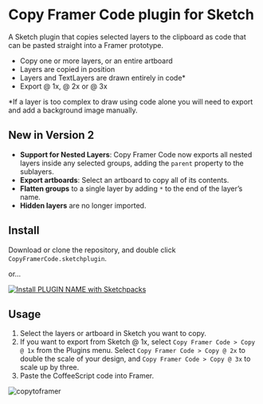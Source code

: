 # Copy Framer Code plugin for Sketch

A Sketch plugin that copies selected layers to the clipboard as code that can be pasted straight into a Framer prototype.

- Copy one or more layers, or an entire artboard
- Layers are copied in position 
- Layers and TextLayers are drawn entirely in code*
- Export @ 1x, @ 2x or @ 3x

*If a layer is too complex to draw using code alone you will need to export and add a background image manually.

## New in Version 2
- **Support for Nested Layers**: Copy Framer Code now exports all nested layers inside any selected groups, adding the `parent` property to the sublayers.
- **Export artboards**: Select an artboard to copy all of its contents. 
- **Flatten groups** to a single layer by adding `*` to the end of the layer’s name.
- **Hidden layers** are no longer imported.

## Install
Download or clone the repository, and double click `CopyFramerCode.sketchplugin`.

or...

[![Install PLUGIN NAME with Sketchpacks](http://sketchpacks-com.s3.amazonaws.com/assets/badges/sketchpacks-badge-install.png "Install PLUGIN NAME with Sketchpacks")](https://sketchpacks.com/perrysmotors/copy-framer-code/install)

## Usage
1. Select the layers or artboard in Sketch you want to copy.
2. If you want to export from Sketch @ 1x, select `Copy Framer Code > Copy @ 1x` from the Plugins menu. Select `Copy Framer Code > Copy @ 2x` to double the scale of your design, and `Copy Framer Code > Copy @ 3x` to scale up by three. 
3. Paste the CoffeeScript code into Framer.

![copytoframer](https://cloud.githubusercontent.com/assets/12557727/25869296/bf5e85f6-34f7-11e7-92c4-508deec4f76e.gif)